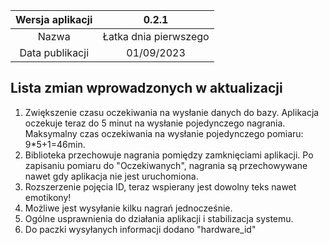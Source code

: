 | Wersja aplikacji |         0.2.1         |
|:----------------:|:---------------------:|
|      Nazwa       | Łatka dnia pierwszego |
| Data publikacji  |      01/09/2023       |
## Lista zmian wprowadzonych w aktualizacji
1. Zwiększenie czasu oczekiwania na wysłanie danych do bazy. Aplikacja oczekuje teraz do 5 minut na wysłanie pojedynczego nagrania. Maksymalny czas oczekiwania na wysłanie pojedynczego pomiaru: 9*5+1=46min.
2. Biblioteka przechowuje nagrania pomiędzy zamknięciami aplikacji. Po zapisaniu pomiaru do "Oczekiwanych", nagrania są przechowywane nawet gdy aplikacja nie jest uruchomiona.
3. Rozszerzenie pojęcia ID, teraz wspierany jest dowolny teks nawet emotikony!
4. Możliwe jest wysyłanie kilku nagrań jednocześnie.
5. Ogólne usprawnienia do działania aplikacji i stabilizacja systemu.
6. Do paczki wysyłanych informacji dodano "hardware_id"